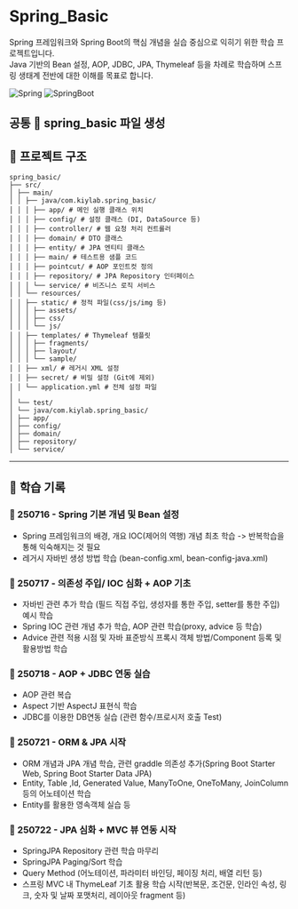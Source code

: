 # Spring_Basic
Spring 프레임워크와 Spring Boot의 핵심 개념을 실습 중심으로 익히기 위한 학습 프로젝트입니다.  
Java 기반의 Bean 설정, AOP, JDBC, JPA, Thymeleaf 등을 차례로 학습하며 스프링 생태계 전반에 대한 이해를 목표로 합니다.

![Spring](https://img.shields.io/badge/spring-6DB33F?style=for-the-badge&logo=spring&logoColor=white)
![SpringBoot](https://img.shields.io/badge/Spring%20Boot-6DB33F?style=for-the-badge&logo=springboot&logoColor=white)

## 공통 🌱 spring_basic 파일 생성 

## 📁 프로젝트 구조
```
spring_basic/
├── src/
│ ├── main/
│ │ ├── java/com.kiylab.spring_basic/
│ │ │ ├── app/ # 메인 실행 클래스 위치
│ │ │ ├── config/ # 설정 클래스 (DI, DataSource 등)
│ │ │ ├── controller/ # 웹 요청 처리 컨트롤러
│ │ │ ├── domain/ # DTO 클래스
│ │ │ ├── entity/ # JPA 엔티티 클래스
│ │ │ ├── main/ # 테스트용 샘플 코드
│ │ │ ├── pointcut/ # AOP 포인트컷 정의
│ │ │ ├── repository/ # JPA Repository 인터페이스
│ │ │ └── service/ # 비즈니스 로직 서비스
│ │ └── resources/
│ │ ├── static/ # 정적 파일(css/js/img 등)
│ │ │ ├── assets/
│ │ │ ├── css/
│ │ │ └── js/
│ │ ├── templates/ # Thymeleaf 템플릿
│ │ │ ├── fragments/
│ │ │ ├── layout/
│ │ │ └── sample/
│ │ ├── xml/ # 레거시 XML 설정
│ │ ├── secret/ # 비밀 설정 (Git에 제외)
│ │ └── application.yml # 전체 설정 파일
│
│ └── test/
│ └── java/com.kiylab.spring_basic/
│ ├── app/
│ ├── config/
│ ├── domain/
│ ├── repository/
│ └── service/
```
---
## 📅 학습 기록

### 📅 250716 - Spring 기본 개념 및 Bean 설정
- Spring 프레임워크의 배경, 개요 IOC(제어의 역행) 개념 최초 학습 -> 반복학습을 통해 익숙해지는 것 필요
- 레거시 자바빈 생성 방법 학습 (bean-config.xml, bean-config-java.xml)

### 📅 250717 - 의존성 주입/ IOC 심화 + AOP 기초
- 자바빈 관련 추가 학습 (필드 직접 주입, 생성자를 통한 주입, setter를 통한 주입) 예시 학습
- Spring IOC 관련 개념 추가 학습, AOP 관련 학습(proxy, advice 등 학습) 
- Advice 관련 적용 시점 및 자바 표준방식 프록시 객체 방법/Component 등록 및 활용방법 학습

### 📅 250718 - AOP + JDBC 연동 실습
- AOP 관련 복습
- Aspect 기반 AspectJ 표현식 학습
- JDBC를 이용한 DB연동 실습 (관련 함수/프로시저 호출 Test)

### 📅 250721 - ORM & JPA 시작
- ORM 개념과 JPA 개념 학습, 관련 graddle 의존성 추가(Spring Boot Starter Web, Spring Boot Starter Data JPA)
- Entity, Table ,Id, Generated Value, ManyToOne, OneToMany, JoinColumn 등의 어노테이션 학습
- Entity를 활용한 영속객체 실습 등

### 📅 250722 - JPA 심화 + MVC 뷰 연동 시작
- SpringJPA Repository 관련 학습 마무리
- SpringJPA Paging/Sort 학습
- Query Method (어노테이션, 파라미터 바인딩, 페이징 처리, 배열 리턴 등)
- 스프링 MVC 내 ThymeLeaf 기초 활용 학습 시작(반복문, 조건문, 인라인 속성, 링크, 숫자 및 날짜 포맷처리, 레이아웃 fragment 등)
